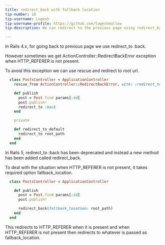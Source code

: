 ```yaml
---
title: redirect_back with fallback location
tip-number: 18
tip-username: Logesh
tip-username-profile: https://github.com/logeshmallow
tip-description: We can redirect to the previous page using redirect_back and avoid HTTP_REFERER error using fallback location instead of rescue

---
```


In Rails 4.x, for going back to previous page we use redirect_to :back.

However sometimes we get ActionController::RedirectBackError exception when HTTP_REFERER is not present.

To avoid this exception we can use rescue and redirect to root url.

```ruby
  class PostsController < ApplicationController
    rescue_from ActionController::RedirectBackError, with: :redirect_to_default

    def publish
      post = Post.find params[:id]
      post.publish!
      redirect_to :back
    end

    private

    def redirect_to_default
      redirect_to root_path
    end
  end
```

In Rails 5, redirect_to :back has been deprecated and instead a new method has been added called redirect_back.

To deal with the situation when HTTP_REFERER is not present, it takes required option fallback_location.

```ruby
  class PostsController < ApplicationController

    def publish
      post = Post.find params[:id]
      post.publish!

      redirect_back(fallback_location: root_path)
    end
  end
```

This redirects to HTTP_REFERER when it is present and when HTTP_REFERER is not present then redirects to whatever is passed as fallback_location.